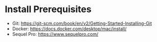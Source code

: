 # Install Prerequisites
* Git: https://git-scm.com/book/en/v2/Getting-Started-Installing-Git
* Docker: https://docs.docker.com/desktop/mac/install/
* Sequel Pro: https://www.sequelpro.com/
